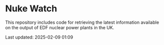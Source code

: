 # Nuke Watch

This repository includes code for retrieving the latest information available on the output of EDF nuclear power plants in the UK.

Last updated: 2025-02-09 01:09